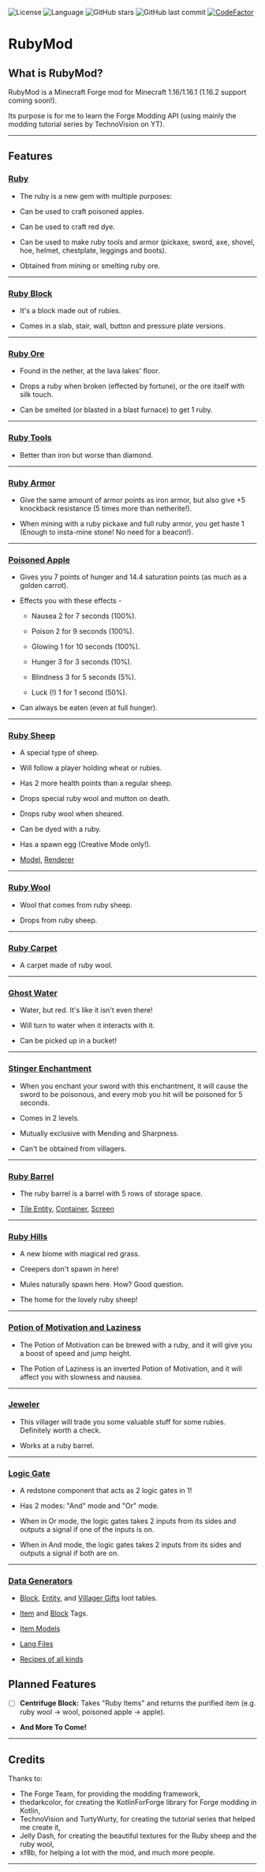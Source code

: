 ![License](https://img.shields.io/badge/License-MIT-brightgreen) ![Language](https://img.shields.io/badge/language-java-blue?logo=java) ![GitHub stars](https://img.shields.io/github/stars/TheOnlyTails/RubyMod?style=social) ![GitHub last commit](https://img.shields.io/github/last-commit/TheOnlyTails/RubyMod) [![CodeFactor](https://www.codefactor.io/repository/github/theonlytails/rubymod/badge)](https://www.codefactor.io/repository/github/theonlytails/rubymod)

# RubyMod

## What is RubyMod?

RubyMod is a Minecraft Forge mod for Minecraft 1.16/1.16.1 (1.16.2 support coming soon!).

Its purpose is for me to learn the Forge Modding API (using mainly the modding tutorial series by TechnoVision on YT).

---

## Features

### [Ruby](https://github.com/TheOnlyTails/RubyMod/blob/master/src/main/kotlin/com/github/theonlytails/rubymod/registries/ItemRegistry.kt#L39)

- The ruby is a new gem with multiple purposes:

- Can be used to craft poisoned apples.

- Can be used to craft red dye.

- Can be used to make ruby tools and armor (pickaxe, sword, axe, shovel, hoe, helmet, chestplate, leggings and boots).

- Obtained from mining or smelting ruby ore.

---

### [Ruby Block](https://github.com/TheOnlyTails/RubyMod/blob/master/src/main/kotlin/com/github/theonlytails/rubymod/registries/BlockRegistry.kt#L24)

- It's a block made out of rubies.

- Comes in a slab, stair, wall, button and pressure plate versions.

---

### [Ruby Ore](https://github.com/TheOnlyTails/RubyMod/blob/master/src/main/kotlin/com/github/theonlytails/rubymod/registries/BlockRegistry.kt#L54)

- Found in the nether, at the lava lakes' floor.

- Drops a ruby when broken (effected by fortune), or the ore itself with silk touch.

- Can be smelted (or blasted in a blast furnace) to get 1 ruby.

---

### [Ruby Tools](https://github.com/TheOnlyTails/RubyMod/blob/master/src/main/kotlin/com/github/theonlytails/rubymod/util/enums/RubyItemTier.kt)

- Better than iron but worse than diamond.

---

### [Ruby Armor](https://github.com/TheOnlyTails/RubyMod/blob/master/src/main/kotlin/com/github/theonlytails/rubymod/util/enums/RubyArmorMaterial.kt)

- Give the same amount of armor points as iron armor, but also give +5 knockback resistance (5 times more than
  netherite!).

- When mining with a ruby pickaxe and full ruby armor, you get haste 1 (Enough to insta-mine stone! No need for a
  beacon!).

---

### [Poisoned Apple](https://github.com/TheOnlyTails/RubyMod/blob/master/src/main/kotlin/com/github/theonlytails/rubymod/items/PoisonedAppleItem.kt)

- Gives you 7 points of hunger and 14.4 saturation points (as much as a golden carrot).

- Effects you with these effects -

  - Nausea 2 for 7 seconds (100%).

  - Poison 2 for 9 seconds (100%).

  - Glowing 1 for 10 seconds (100%).

  - Hunger 3 for 3 seconds (10%).

  - Blindness 3 for 5 seconds (5%).

  - Luck (!) 1 for 1 second (50%).

- Can always be eaten (even at full hunger).

---

### [Ruby Sheep](https://github.com/TheOnlyTails/RubyMod/blob/master/src/main/kotlin/com/github/theonlytails/rubymod/entities/RubySheepEntity.kt)

- A special type of sheep.

- Will follow a player holding wheat or rubies.

- Has 2 more health points than a regular sheep.

- Drops special ruby wool and mutton on death.

- Drops ruby wool when sheared.

- Can be dyed with a ruby.

- Has a spawn egg (Creative Mode only!).

- [Model](https://github.com/TheOnlyTails/RubyMod/blob/reorganization/src/main/kotlin/com/github/theonlytails/rubymod/client/render/RubySheepRenderer.kt#L16), [Renderer](https://github.com/TheOnlyTails/RubyMod/blob/master/src/main/kotlin/com/github/theonlytails/rubymod/client/render/RubySheepRenderer.kt)

---

### [Ruby Wool](https://github.com/TheOnlyTails/RubyMod/blob/master/src/main/kotlin/com/github/theonlytails/rubymod/registries/BlockRegistry.kt#L73)

- Wool that comes from ruby sheep.

- Drops from ruby sheep.

---

### [Ruby Carpet](https://github.com/TheOnlyTails/RubyMod/blob/master/src/main/kotlin/com/github/theonlytails/rubymod/registries/BlockRegistry.kt#L80)

- A carpet made of ruby wool.

---

### [Ghost Water](https://github.com/TheOnlyTails/RubyMod/blob/master/src/main/kotlin/com/github/theonlytails/rubymod/registries/FluidRegistry.kt#L36)

- Water, but red. It's like it isn't even there!

- Will turn to water when it interacts with it.

- Can be picked up in a bucket!

---

### [Stinger Enchantment](https://github.com/TheOnlyTails/RubyMod/blob/master/src/main/kotlin/com/github/theonlytails/rubymod/enchantments/StingerEnchantment.kt)

- When you enchant your sword with this enchantment, it will cause the sword to be poisonous, and every mob you hit will
  be poisoned for 5 seconds.

- Comes in 2 levels.

- Mutually exclusive with Mending and Sharpness.

- Can't be obtained from villagers.

---

### [Ruby Barrel](https://github.com/TheOnlyTails/RubyMod/blob/master/src/main/kotlin/com/github/theonlytails/rubymod/blocks/RubyBarrelBlock.kt)

- The ruby barrel is a barrel with 5 rows of storage space.

- [Tile Entity](https://github.com/TheOnlyTails/RubyMod/blob/master/src/main/kotlin/com/github/theonlytails/rubymod/tileentities/RubyBarrelTileEntity.kt), [Container](https://github.com/TheOnlyTails/RubyMod/blob/master/src/main/kotlin/com/github/theonlytails/rubymod/containers/RubyBarrelContainer.kt), [Screen](https://github.com/TheOnlyTails/RubyMod/blob/master/src/main/kotlin/com/github/theonlytails/rubymod/client/gui/RubyBarrelScreen.kt)

---

### [Ruby Hills](https://github.com/TheOnlyTails/RubyMod/blob/master/src/main/kotlin/com/github/theonlytails/rubymod/world/BiomeMaker.kt#L20)

- A new biome with magical red grass.

- Creepers don't spawn in here!

- Mules naturally spawn here. How? Good question.

- The home for the lovely ruby sheep!

---

### [Potion of Motivation and Laziness](https://github.com/TheOnlyTails/RubyMod/blob/master/src/main/kotlin/com/github/theonlytails/rubymod/registries/PotionRegistry.kt)

- The Potion of Motivation can be brewed with a ruby, and it will give you a boost of speed and jump height.

- The Potion of Laziness is an inverted Potion of Motivation, and it will affect you with slowness and nausea.

---

### [Jeweler](https://github.com/TheOnlyTails/RubyMod/blob/master/src/main/kotlin/com/github/theonlytails/rubymod/registries/VillagerProfessionsRegistry.kt)

- This villager will trade you some valuable stuff for some rubies. Definitely worth a check.

- Works at a ruby barrel.

---

### [Logic Gate](https://github.com/TheOnlyTails/RubyMod/blob/master/src/main/kotlin/com/github/theonlytails/rubymod/blocks/LogicGateBlock.kt)

- A redstone component that acts as 2 logic gates in 1!

- Has 2 modes: "And" mode and "Or" mode.

- When in Or mode, the logic gates takes 2 inputs from its sides and outputs a signal if one of the inputs is on.

- When in And mode, the logic gates takes 2 inputs from its sides and outputs a signal if both are on.

---

### [Data Generators](https://github.com/TheOnlyTails/RubyMod/tree/master/src/main/kotlin/com/github/theonlytails/rubymod/datagen)

- [Block](https://github.com/TheOnlyTails/RubyMod/blob/master/src/main/kotlin/com/github/theonlytails/rubymod/datagen/BlockLootTablesGenerator.kt), [Entity](https://github.com/TheOnlyTails/RubyMod/blob/master/src/main/kotlin/com/github/theonlytails/rubymod/datagen/EntityLootTablesGenerator.kt), and [Villager Gifts](https://github.com/TheOnlyTails/RubyMod/blob/master/src/main/kotlin/com/github/theonlytails/rubymod/datagen/GiftLootTablesGenerator.kt) loot tables.

- [Item](https://github.com/TheOnlyTails/RubyMod/blob/master/src/main/kotlin/com/github/theonlytails/rubymod/datagen/ItemTagGenerator.kt) and [Block](https://github.com/TheOnlyTails/RubyMod/blob/master/src/main/kotlin/com/github/theonlytails/rubymod/datagen/BlockTagDataGenerator.kt) Tags.

- [Item Models](https://github.com/TheOnlyTails/RubyMod/blob/master/src/main/kotlin/com/github/theonlytails/rubymod/datagen/ItemModelsGenerator.kt)

- [Lang Files](https://github.com/TheOnlyTails/RubyMod/blob/master/src/main/kotlin/com/github/theonlytails/rubymod/datagen/LangGenerator.kt)

- [Recipes of all kinds](https://github.com/TheOnlyTails/RubyMod/blob/master/src/main/kotlin/com/github/theonlytails/rubymod/datagen/RecipesGenerator.kt)

## Planned Features

- [ ] **Centrifuge Block:** Takes "Ruby Items" and returns the purified item (e.g. ruby wool -> wool, poisoned apple ->
  apple).

- **And More To Come!**

---

## Credits

Thanks to:

- The Forge Team, for providing the modding framework,
- thedarkcolor, for creating the KotlinForForge library for Forge modding in Kotlin,
- TechnoVision and TurtyWurty, for creating the tutorial series that helped me create it,
- Jelly Dash, for creating the beautiful textures for the Ruby sheep and the ruby wool,
- xf8b, for helping a lot with the mod, and much more people.

---
